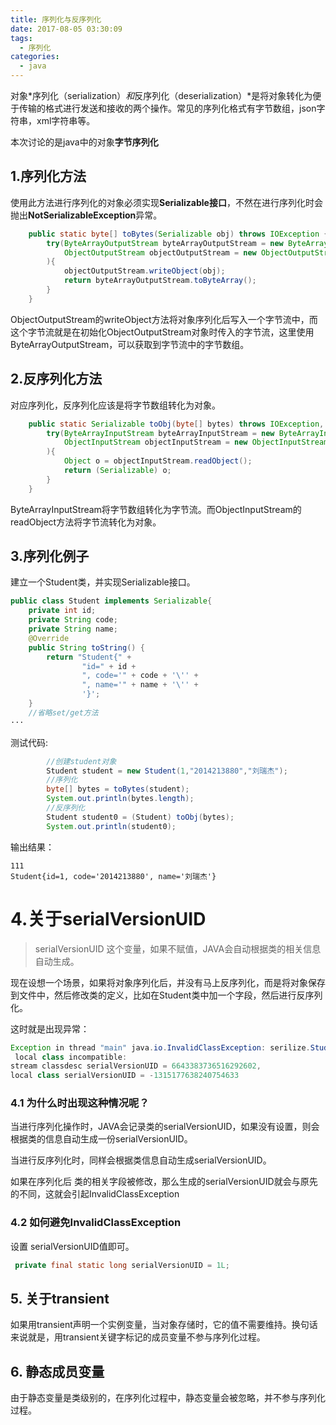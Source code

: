 ```yaml
---
title: 序列化与反序列化
date: 2017-08-05 03:30:09
tags: 
  - 序列化
categories:
  - java
---
```



对象*序列化（serialization）*和*反序列化（deserialization）*是将对象转化为便于传输的格式进行发送和接收的两个操作。常见的序列化格式有字节数组，json字符串，xml字符串等。

本次讨论的是java中的对象**字节序列化**

## 1.序列化方法

使用此方法进行序列化的对象必须实现**Serializable接口**，不然在进行序列化时会抛出**NotSerializableException**异常。

```java
    public static byte[] toBytes(Serializable obj) throws IOException {
        try(ByteArrayOutputStream byteArrayOutputStream = new ByteArrayOutputStream();
            ObjectOutputStream objectOutputStream = new ObjectOutputStream(byteArrayOutputStream);
        ){
            objectOutputStream.writeObject(obj);
            return byteArrayOutputStream.toByteArray();
        }
    }
```

ObjectOutputStream的writeObject方法将对象序列化后写入一个字节流中，而这个字节流就是在初始化ObjectOutputStream对象时传入的字节流，这里使用ByteArrayOutputStream，可以获取到字节流中的字节数组。

## 2.反序列化方法

对应序列化，反序列化应该是将字节数组转化为对象。

```java
    public static Serializable toObj(byte[] bytes) throws IOException, ClassNotFoundException {
        try(ByteArrayInputStream byteArrayInputStream = new ByteArrayInputStream(bytes);
            ObjectInputStream objectInputStream = new ObjectInputStream(byteArrayInputStream);
        ){ 
            Object o = objectInputStream.readObject();
            return (Serializable) o;
        }
    }
```

ByteArrayInputStream将字节数组转化为字节流。而ObjectInputStream的readObject方法将字节流转化为对象。

## 3.序列化例子

建立一个Student类，并实现Serializable接口。

```java
public class Student implements Serializable{
    private int id;
    private String code;
    private String name;
    @Override
    public String toString() {
        return "Student{" +
                "id=" + id +
                ", code='" + code + '\'' +
                ", name='" + name + '\'' +
                '}';
    }
    //省略set/get方法
···
```

测试代码:

```java
        //创建student对象
        Student student = new Student(1,"2014213880","刘瑞杰");
        //序列化
        byte[] bytes = toBytes(student);
        System.out.println(bytes.length);
        //反序列化
        Student student0 = (Student) toObj(bytes);
        System.out.println(student0);
```

输出结果：

```
111
Student{id=1, code='2014213880', name='刘瑞杰'}
```

# 4.关于serialVersionUID

> serialVersionUID 这个变量，如果不赋值，JAVA会自动根据类的相关信息自动生成。

现在设想一个场景，如果将对象序列化后，并没有马上反序列化，而是将对象保存到文件中，然后修改类的定义，比如在Student类中加一个字段，然后进行反序列化。

这时就是出现异常：

```java
Exception in thread "main" java.io.InvalidClassException: serilize.Student;
 local class incompatible: 
stream classdesc serialVersionUID = 6643383736516292602, 
local class serialVersionUID = -1315177638240754633
```

### 4.1 为什么时出现这种情况呢？

当进行序列化操作时，JAVA会记录类的serialVersionUID，如果没有设置，则会根据类的信息自动生成一份serialVersionUID。

当进行反序列化时，同样会根据类信息自动生成serialVersionUID。

如果在序列化后 类的相关字段被修改，那么生成的serialVersionUID就会与原先的不同，这就会引起InvalidClassException

### 4.2 如何避免InvalidClassException

设置 serialVersionUID值即可。

```java
 private final static long serialVersionUID = 1L;
```

## 5. 关于transient

如果用transient声明一个实例变量，当对象存储时，它的值不需要维持。换句话来说就是，用transient关键字标记的成员变量不参与序列化过程。

## 6. 静态成员变量

由于静态变量是类级别的，在序列化过程中，静态变量会被忽略，并不参与序列化过程。
